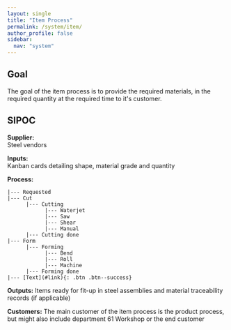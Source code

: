 ```yaml
---
layout: single
title: "Item Process"
permalink: /system/item/
author_profile: false
sidebar:
  nav: "system"
---
```

## Goal
The goal of the item process is to provide the required materials, in the required quantity at the required time to it's customer.

## SIPOC
**Supplier:**  
Steel vendors

**Inputs:**  
Kanban cards detailing shape, material grade and quantity

**Process:**

```
|--- Requested
|--- Cut
      |--- Cutting
            |--- Waterjet
            |--- Saw
            |--- Shear
            |--- Manual
      |--- Cutting done
|--- Form
      |--- Forming
            |--- Bend
            |--- Roll
            |--- Machine
      |--- Forming done
|--- [Text](#link){: .btn .btn--success}
```

**Outputs:**
Items ready for fit-up in steel assemblies and material traceability records (if applicable)

**Customers:**
The main customer of the item process is the product process, but might also include department 61 Workshop or the end customer
